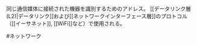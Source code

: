 
同じ通信媒体に接続された機器を識別するためのアドレス。
[[データリンク層(L2)|データリンク]]および[[ネットワークインターフェース層]]のプロトコル（[[イーサネット]], [[WiFi]]など）で使用される。

#ネットワーク